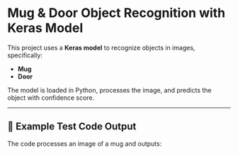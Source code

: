 # Mug & Door Object Recognition with Keras Model

This project uses a **Keras model** to recognize objects in images, specifically:
- **Mug**
- **Door**


The model is loaded in Python, processes the image, and predicts the object with confidence score.

---

## 📌 Example Test Code Output
The code processes an image of a mug and outputs:

